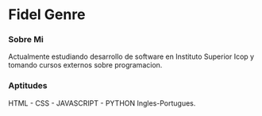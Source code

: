 <html>		

 <tittle> 
 <h1>
	 Fidel Genre
 </h1> 
 </tittle> 

<h3>
Sobre Mi
</h3>

<body>
	
<p>
Actualmente estudiando desarrollo de software en Instituto Superior Icop
y tomando cursos externos sobre programacion.
</p>

<h3>
Aptitudes
</h3>

<P>
	
HTML - CSS - JAVASCRIPT - PYTHON
Ingles-Portugues.

</p>
</body>
</html>
